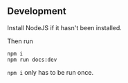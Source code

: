 ## Development
Install NodeJS if it hasn't been installed.

Then run
```shell
npm i
npm run docs:dev
```

`npm i` only has to be run once.
